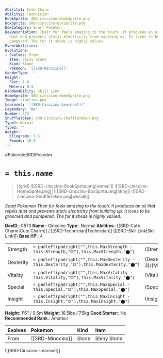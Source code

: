 ```yaml
---
Ability1: Cute Charm
Ability2: Technician
BookSprite: SRD-cinccino-BookSprite.png
BoxSprite: SRD-cinccino-BoxSprite.png
DexCategory: Scarf Pokemon
DexDescription: Their fur feels amazing to the touch. It produces an oil that repels
  dust and prevents static electricity from building up. It loves to be groomed and
  pampered. The fur it sheds is highly valued.
EventAbilities: ''
Evolutions:
- Evolves: From
  Item: Shiny Stone
  Kind: Stone
  Pokemon: '[[SRD-Minccino]]'
GenderType: ''
Height:
  Feet: 1.6
  Meters: 0.5
HiddenAbility: Skill Link
HomeSprite: SRD-cinccino-HomeSprite.png
Image: cinccino.png
Learnset: '[[SRD-Cinccino-Learnset]]'
Legendary: 'No'
Number: 573
ShuffleToken: SRD-cinccino-ShuffleToken.png
Type1: Normal
Type2: ''
Weight:
  Kilograms: 7.5
  Pounds: 16.5
---
```


#PokeroleSRD/Pokedex

# `= this.name`

> [!grid]
> ![[SRD-cinccino-BookSprite.png|wsmall]]
> ![[SRD-cinccino-HomeSprite.png]]
> ![[SRD-cinccino-BoxSprite.png|htiny]]
> ![[SRD-cinccino-ShuffleToken.png|wsmall]]


*Scarf Pokemon*
*Their fur feels amazing to the touch. It produces an oil that repels dust and prevents static electricity from building up. It loves to be groomed and pampered. The fur it sheds is highly valued.*

**DexID**:: 0573
**Name**:: Cinccino
**Type**:: Normal
**Abilities**:: [[SRD-Cute Charm|Cute Charm]] / [[SRD-Technician|Technician]] ([[SRD-Skill Link|Skill Link]])
**Base HP**:: 4

|           |                                                                                        |                                          |
| --------- | -------------------------------------------------------------------------------------- | ---------------------------------------- |
| Strength  | `= padleft(padright("",this.MaxStrength - this.Strength,"⭘"),this.MaxStrength,"⬤")`    | (Strength::3)/(MaxStrength::6)   |
| Dexterity | `= padleft(padright("",this.MaxDexterity - this.Dexterity,"⭘"),this.MaxDexterity,"⬤")` | (Dexterity:: 3)/(MaxDexterity::6) |
| Vitality  | `= padleft(padright("",this.MaxVitality - this.Vitality,"⭘"),this.MaxVitality,"⬤")`    | (Vitality::2)/(MaxVitality::4)   |
| Special   | `= padleft(padright("",this.MaxSpecial - this.Special,"⭘"),this.MaxSpecial,"⬤")`       | (Special::2)/(MaxSpecial::4)     |
| Insight   | `= padleft(padright("",this.MaxInsight - this.Insight,"⭘"),this.MaxInsight,"⬤")`       | (Insight::2)/(MaxInsight::4)     |

**Height**: 1'6" / 0.5m
**Weight**: 16.5lbs / 7.5kg
**Good Starter**:: No
**Recommended Rank**:: Amateur

| Evolves   | Pokemon          | Kind   | Item        |
|:----------|:-----------------|:-------|:------------|
| From      | [[SRD-Minccino]] | Stone  | Shiny Stone |

![[SRD-Cinccino-Learnset]]